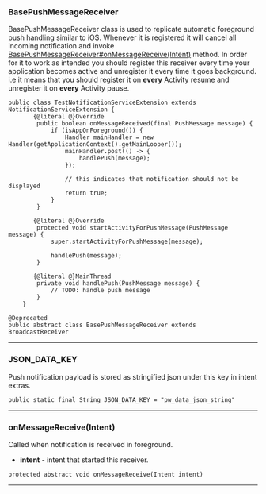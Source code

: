 ### BasePushMessageReceiver <a name="BasePushMessageReceiver"></a>
BasePushMessageReceiver class is used to replicate automatic foreground push handling similar to iOS.
 Whenever it is registered it will cancel all incoming notification and invoke [BasePushMessageReceiver#onMessageReceive(Intent)](BasePushMessageReceiver.md#onMessageReceive(Intent)) method.
 In order for it to work as intended you should register this receiver every time your application becomes active and unregister it every time it goes background.
 i.e it means that you should register it on <b>every</b> Activity resume and unregister it on <b>every</b> Activity pause. 



 
 ```
public class TestNotificationServiceExtension extends NotificationServiceExtension {
        {@literal @}Override
         public boolean onMessageReceived(final PushMessage message) {
             if (isAppOnForeground()) {
                 Handler mainHandler = new Handler(getApplicationContext().getMainLooper());
                 mainHandler.post(() -> {
                     handlePush(message);
                 });

                 // this indicates that notification should not be displayed
                 return true;
             }
         }

        {@literal @}Override
         protected void startActivityForPushMessage(PushMessage message) {
             super.startActivityForPushMessage(message);

             handlePush(message);
         }

        {@literal @}MainThread
         private void handlePush(PushMessage message) {
             // TODO: handle push message
         }
     }
```
```
@Deprecated
public abstract class BasePushMessageReceiver extends BroadcastReceiver
```
---
### JSON_DATA_KEY <a name="JSON_DATA_KEY"></a>
Push notification payload is stored as stringified json under this key in intent extras.
```
public static final String JSON_DATA_KEY = "pw_data_json_string"
```
---
### onMessageReceive(Intent) <a name="onMessageReceive(Intent)"></a>
Called when notification is received in foreground.

 
* **intent** - intent that started this receiver.
```
protected abstract void onMessageReceive(Intent intent)
```
---
